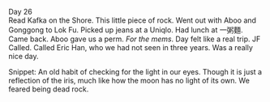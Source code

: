 Day 26  
Read Kafka on the Shore. This little piece of rock. Went out with Aboo and Gonggong to Lok Fu. Picked up jeans at a Uniqlo. Had lunch at 一粥麵. Came back. Aboo gave us a perm. *For the mems*. Day felt like a real trip. JF Called. Called Eric Han, who we had not seen in three years. Was a really nice day. 

Snippet: An old habit of checking for the light in our eyes. Though it is just a reflection of the iris, much like how the moon has no light of its own. We feared being dead rock.
